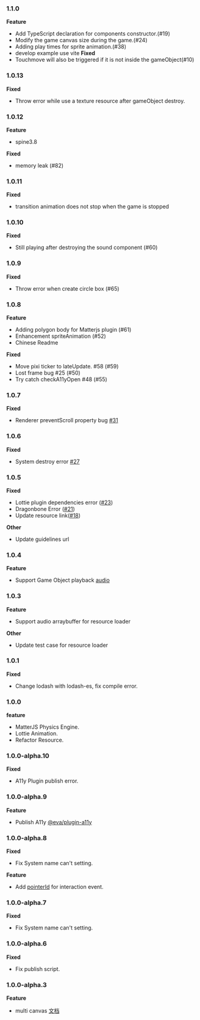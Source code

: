 ### 1.1.0
**Feature**
- Add TypeScript declaration for components constructor.(#19)
- Modify the game canvas size during the game.(#24)
- Adding play times for sprite animation.(#38)
- develop example use vite
**Fixed**
- Touchmove will also be triggered if it is not inside the gameObject(#10)

### 1.0.13
**Fixed**
- Throw error while use a texture resource after gameObject destroy.

### 1.0.12
**Feature**
- spine3.8

**Fixed**
- memory leak (#82)


### 1.0.11
**Fixed**
- transition animation does not stop when the game is stopped

### 1.0.10
**Fixed**
- Still playing after destroying the sound component (#60)

### 1.0.9
**Fixed**
- Throw error when create circle box (#65)

### 1.0.8
**Feature**
- Adding polygon body for Matterjs plugin (#61)
- Enhancement spriteAnimation (#52)
- Chinese Readme

**Fixed**
- Move pixi ticker to lateUpdate. #58 (#59)
- Lost frame bug #25 (#50)
- Try catch checkA11yOpen #48 (#55)

### 1.0.7
**Fixed**
* Renderer preventScroll property bug [#31](https://github.com/eva-engine/eva.js/pull/31)

### 1.0.6
**Fixed**
* System destroy error [#27](https://github.com/eva-engine/eva.js/pull/27)

### 1.0.5
**Fixed**
* Lottie plugin dependencies error ([#23](https://github.com/eva-engine/eva.js/pull/23))
* Dragonbone Error ([#21](https://github.com/eva-engine/eva.js/pull/21))
* Update resource link([#18](https://github.com/eva-engine/eva.js/pull/18))

**Other**
* Update guidelines url

### 1.0.4
**Feature**
- Support Game Object playback [audio](https://eva.js.org/#/tutorials/sound)

### 1.0.3
**Feature**
- Support audio arraybuffer for resource loader
  
**Other**
- Update test case for resource loader

### 1.0.1
**Fixed** 
- Change lodash with lodash-es, fix compile error.

### 1.0.0
**feature**
- MatterJS Physics Engine.
-  Lottie Animation.
-  Refactor Resource.

### 1.0.0-alpha.10

**Fixed**
 - A11y Plugin publish error.

### 1.0.0-alpha.9

**Feature**
 - Publish A11y [@eva/plugin-a11y](https://eva.js.org/#/tutorials/a11yPlugin)


### 1.0.0-alpha.8
**Fixed**
 - Fix System name can't setting.

**Feature**
 - Add [pointerId](https://eva.js.org/#/tutorials/interactionEvent?id=instance-event39s-arguments) for interaction event.

### 1.0.0-alpha.7
**Fixed**
 - Fix System name can't setting.

### 1.0.0-alpha.6
**Fixed**
 - Fix publish script.

### 1.0.0-alpha.3
**Feature**
 - multi canvas [文档](https://eva.js.org/#/tutorials/game?id=%e6%b8%b2%e6%9f%93%e5%88%b0%e5%a4%9a%e4%b8%aa-canvas)

